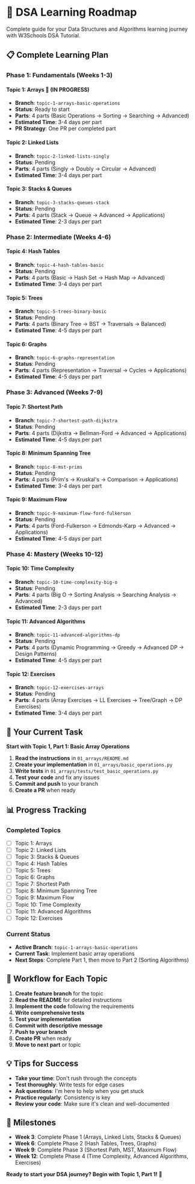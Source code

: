 # 🚀 DSA Learning Roadmap

Complete guide for your Data Structures and Algorithms learning journey with W3Schools DSA Tutorial.

## 📋 **Complete Learning Plan**

### **Phase 1: Fundamentals (Weeks 1-3)**

#### **Topic 1: Arrays** 🚧 (IN PROGRESS)
- **Branch**: `topic-1-arrays-basic-operations`
- **Status**: Ready to start
- **Parts**: 4 parts (Basic Operations → Sorting → Searching → Advanced)
- **Estimated Time**: 3-4 days per part
- **PR Strategy**: One PR per completed part

#### **Topic 2: Linked Lists**
- **Branch**: `topic-2-linked-lists-singly`
- **Status**: Pending
- **Parts**: 4 parts (Singly → Doubly → Circular → Advanced)
- **Estimated Time**: 3-4 days per part

#### **Topic 3: Stacks & Queues**
- **Branch**: `topic-3-stacks-queues-stack`
- **Status**: Pending
- **Parts**: 4 parts (Stack → Queue → Advanced → Applications)
- **Estimated Time**: 2-3 days per part

### **Phase 2: Intermediate (Weeks 4-6)**

#### **Topic 4: Hash Tables**
- **Branch**: `topic-4-hash-tables-basic`
- **Status**: Pending
- **Parts**: 4 parts (Basic → Hash Set → Hash Map → Advanced)
- **Estimated Time**: 3-4 days per part

#### **Topic 5: Trees**
- **Branch**: `topic-5-trees-binary-basic`
- **Status**: Pending
- **Parts**: 4 parts (Binary Tree → BST → Traversals → Balanced)
- **Estimated Time**: 4-5 days per part

#### **Topic 6: Graphs**
- **Branch**: `topic-6-graphs-representation`
- **Status**: Pending
- **Parts**: 4 parts (Representation → Traversal → Cycles → Applications)
- **Estimated Time**: 4-5 days per part

### **Phase 3: Advanced (Weeks 7-9)**

#### **Topic 7: Shortest Path**
- **Branch**: `topic-7-shortest-path-dijkstra`
- **Status**: Pending
- **Parts**: 4 parts (Dijkstra → Bellman-Ford → Advanced → Applications)
- **Estimated Time**: 4-5 days per part

#### **Topic 8: Minimum Spanning Tree**
- **Branch**: `topic-8-mst-prims`
- **Status**: Pending
- **Parts**: 4 parts (Prim's → Kruskal's → Comparison → Applications)
- **Estimated Time**: 3-4 days per part

#### **Topic 9: Maximum Flow**
- **Branch**: `topic-9-maximum-flow-ford-fulkerson`
- **Status**: Pending
- **Parts**: 4 parts (Ford-Fulkerson → Edmonds-Karp → Advanced → Applications)
- **Estimated Time**: 4-5 days per part

### **Phase 4: Mastery (Weeks 10-12)**

#### **Topic 10: Time Complexity**
- **Branch**: `topic-10-time-complexity-big-o`
- **Status**: Pending
- **Parts**: 4 parts (Big O → Sorting Analysis → Searching Analysis → Advanced)
- **Estimated Time**: 2-3 days per part

#### **Topic 11: Advanced Algorithms**
- **Branch**: `topic-11-advanced-algorithms-dp`
- **Status**: Pending
- **Parts**: 4 parts (Dynamic Programming → Greedy → Advanced DP → Design Patterns)
- **Estimated Time**: 4-5 days per part

#### **Topic 12: Exercises**
- **Branch**: `topic-12-exercises-arrays`
- **Status**: Pending
- **Parts**: 4 parts (Array Exercises → LL Exercises → Tree/Graph → DP Exercises)
- **Estimated Time**: 3-4 days per part

## 🎯 **Your Current Task**

**Start with Topic 1, Part 1: Basic Array Operations**

1. **Read the instructions** in `01_arrays/README.md`
2. **Create your implementation** in `01_arrays/basic_operations.py`
3. **Write tests** in `01_arrays/tests/test_basic_operations.py`
4. **Test your code** and fix any issues
5. **Commit and push** to your branch
6. **Create a PR** when ready

## 📊 **Progress Tracking**

### **Completed Topics**
- [ ] Topic 1: Arrays
- [ ] Topic 2: Linked Lists
- [ ] Topic 3: Stacks & Queues
- [ ] Topic 4: Hash Tables
- [ ] Topic 5: Trees
- [ ] Topic 6: Graphs
- [ ] Topic 7: Shortest Path
- [ ] Topic 8: Minimum Spanning Tree
- [ ] Topic 9: Maximum Flow
- [ ] Topic 10: Time Complexity
- [ ] Topic 11: Advanced Algorithms
- [ ] Topic 12: Exercises

### **Current Status**
- **Active Branch**: `topic-1-arrays-basic-operations`
- **Current Task**: Implement basic array operations
- **Next Steps**: Complete Part 1, then move to Part 2 (Sorting Algorithms)

## 🔄 **Workflow for Each Topic**

1. **Create feature branch** for the topic
2. **Read the README** for detailed instructions
3. **Implement the code** following the requirements
4. **Write comprehensive tests**
5. **Test your implementation**
6. **Commit with descriptive message**
7. **Push to your branch**
8. **Create PR** when ready
9. **Move to next part** or topic

## 💡 **Tips for Success**

- **Take your time**: Don't rush through the concepts
- **Test thoroughly**: Write tests for edge cases
- **Ask questions**: I'm here to help when you get stuck
- **Practice regularly**: Consistency is key
- **Review your code**: Make sure it's clean and well-documented

## 🎉 **Milestones**

- **Week 3**: Complete Phase 1 (Arrays, Linked Lists, Stacks & Queues)
- **Week 6**: Complete Phase 2 (Hash Tables, Trees, Graphs)
- **Week 9**: Complete Phase 3 (Shortest Path, MST, Maximum Flow)
- **Week 12**: Complete Phase 4 (Time Complexity, Advanced Algorithms, Exercises)

**Ready to start your DSA journey? Begin with Topic 1, Part 1!** 🚀
